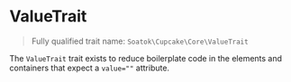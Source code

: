 # ValueTrait

> Fully qualified trait name:
> `Soatok\Cupcake\Core\ValueTrait`

The `ValueTrait` trait exists to reduce boilerplate code in the elements
and containers that expect a `value=""` attribute.
